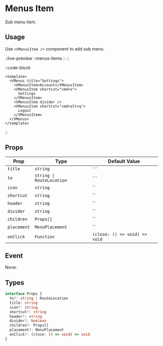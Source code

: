# Menus Item

Sub menu item.

## Usage

Use `<VMenusItem />` component to add sub menu.

::live-preview
  ::menus-items
  ::
::

::code-block
```vue
<template>
  <VMenus title="Settings">
    <VMenusItem>Account</VMenusItem>
    <VMenusItem shortcut="cmd+e">
      Settings
    </VMenusItem>
    <VMenusItem divider />
    <VMenusItem shortcut="cmd+alt+q">
      Logout
    </VMenusItem>
  </VMenus>
</template>
```
::

## Props

| Prop        | Type                      | Default Value                 |
| ----------- | ------------------------- | ----------------------------- |
| `title`     | `string`                  | `''`                          |
| `to`        | `string \| RouteLocation` | `''`                          |
| `icon`      | `string`                  | ``                            |
| `shortcut`  | `string`                  | ``                            |
| `header`    | `string`                  | ``                            |
| `divider`   | `string`                  | ``                            |
| `children`  | `Props[]`                 | ``                            |
| `placement` | `MenuPlacement`           | ``                            |
| `onClick`   | `Function`                | `(close: () => void) => void` |

## Event

None.

## Types

```ts
interface Props {
  to?: string | RouteLocation
  title: string
  icon?: string
  shortcut?: string
  header?: string
  divider?: boolean
  children?: Props[]
  placement?: MenuPlacement
  onClick?: (close: () => void) => void
}
```
